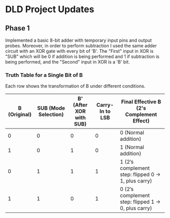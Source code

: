 # DLD Project Updates

## Phase 1
Implemented a basic 8-bit adder with temporary input pins and output probes. Moreover, in order to perform subtraction I used the same adder circuit with an XOR gate with every bit of 'B'. The "First" input in XOR is "SUB" which will be 0 if addition is being performed and 1 if subtraction is being performed, and the "Second" input in XOR is a 'B' bit. 

### **Truth Table for a Single Bit of B**

Each row shows the transformation of B under different conditions.

|**B (Original)**|**SUB (Mode Selection)**|**B' (After XOR with SUB)**|**Carry-In to LSB**|**Final Effective B (2's Complement Effect)**|
|---|---|---|---|---|
|0|0|0|0|0 (Normal addition)|
|1|0|1|0|1 (Normal addition)|
|0|1|1|1|1 (2’s complement step: flipped 0 → 1, plus carry)|
|1|1|0|1|0 (2’s complement step: flipped 1 → 0, plus carry)|
